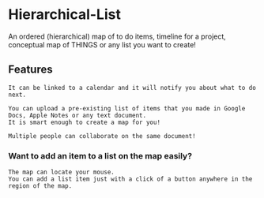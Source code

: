 # Hierarchical-List
An ordered (hierarchical) map of to do items, timeline for a project, conceptual map of THINGS or any list you want to create!

## Features

	It can be linked to a calendar and it will notify you about what to do next.
	
	You can upload a pre-existing list of items that you made in Google Docs, Apple Notes or any text document.
	It is smart enough to create a map for you!
	
	Multiple people can collaborate on the same document!
	
### Want to add an item to a list on the map easily?

	The map can locate your mouse.
	You can add a list item just with a click of a button anywhere in the region of the map.
